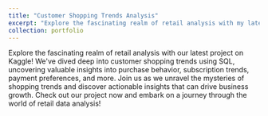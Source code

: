 ```yaml
---
title: "Customer Shopping Trends Analysis"
excerpt: "Explore the fascinating realm of retail analysis with my latest project on Kaggle!"
collection: portfolio
---
```


Explore the fascinating realm of retail analysis with our latest project on Kaggle! We've dived deep into customer shopping trends using SQL, uncovering valuable insights into purchase behavior, subscription trends, payment preferences, and more. Join us as we unravel the mysteries of shopping trends and discover actionable insights that can drive business growth. Check out our project now and embark on a journey through the world of retail data analysis!